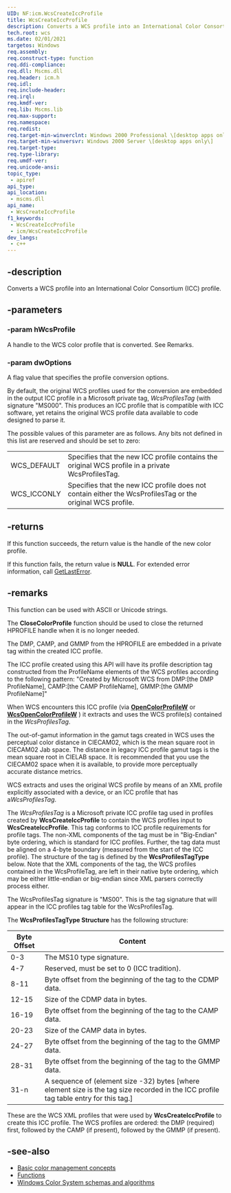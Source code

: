 ```yaml
---
UID: NF:icm.WcsCreateIccProfile
title: WcsCreateIccProfile
description: Converts a WCS profile into an International Color Consortium (ICC) profile.
tech.root: wcs
ms.date: 02/01/2021
targetos: Windows
req.assembly: 
req.construct-type: function
req.ddi-compliance: 
req.dll: Mscms.dll
req.header: icm.h
req.idl: 
req.include-header: 
req.irql: 
req.kmdf-ver: 
req.lib: Mscms.lib
req.max-support: 
req.namespace: 
req.redist: 
req.target-min-winverclnt: Windows 2000 Professional \[desktop apps only\]
req.target-min-winversvr: Windows 2000 Server \[desktop apps only\]
req.target-type: 
req.type-library: 
req.umdf-ver: 
req.unicode-ansi: 
topic_type:
 - apiref
api_type:
api_location:
 - mscms.dll
api_name:
 - WcsCreateIccProfile
f1_keywords:
 - WcsCreateIccProfile
 - icm/WcsCreateIccProfile
dev_langs:
 - c++
---
```


## -description

Converts a WCS profile into an International Color Consortium (ICC) profile.

## -parameters

### -param hWcsProfile

A handle to the WCS color profile that is converted. See Remarks.

### -param dwOptions

A flag value that specifies the profile conversion options.

By default, the original WCS profiles used for the conversion are embedded in the output ICC profile in a Microsoft private tag, *WcsProfilesTag* (with signature "MS000". This produces an ICC profile that is compatible with ICC software, yet retains the original WCS profile data available to code designed to parse it.

The possible values of this parameter are as follows. Any bits not defined in this list are reserved and should be set to zero:

|              |                                                                                                            |
|--------------|------------------------------------------------------------------------------------------------------------|
| WCS\_DEFAULT | Specifies that the new ICC profile contains the original WCS profile in a private WcsProfilesTag.          |
| WCS\_ICCONLY | Specifies that the new ICC profile does not contain either the WcsProfilesTag or the original WCS profile. |

## -returns

If this function succeeds, the return value is the handle of the new color profile.

If this function fails, the return value is **NULL**. For extended error information, call [GetLastError](/windows/win32/api/errhandlingapi/nf-errhandlingapi-getlasterror).

## -remarks

This function can be used with ASCII or Unicode strings.

The **CloseColorProfile** function should be used to close the returned HPROFILE handle when it is no longer needed.

The DMP, CAMP, and GMMP from the HPROFILE are embedded in a private tag within the created ICC profile.

The ICC profile created using this API will have its profile description tag constructed from the ProfileName elements of the WCS profiles according to the following pattern: "Created by Microsoft WCS from DMP:\[the DMP ProfileName\], CAMP:\[the CAMP ProfileName\], GMMP:\[the GMMP ProfileName\]"

When WCS encounters this ICC profile (via [**OpenColorProfileW**](/windows/win32/api/icm/nf-icm-opencolorprofilew) or [**WcsOpenColorProfileW**](/windows/win32/api/icm/nf-icm-wcsopencolorprofilew) ) it extracts and uses the WCS profile(s) contained in the *WcsProfilesTag*.

The out-of-gamut information in the gamut tags created in WCS uses the perceptual color distance in CIECAM02, which is the mean square root in CIECAM02 Jab space. The distance in legacy ICC profile gamut tags is the mean square root in CIELAB space. It is recommended that you use the CIECAM02 space when it is available, to provide more perceptually accurate distance metrics.

WCS extracts and uses the original WCS profile by means of an XML profile explicitly associated with a device, or an ICC profile that has a*WcsProfilesTag*.

The *WcsProfilesTag* is a Microsoft private ICC profile tag used in profiles created by **WcsCreateIccProfile** to contain the WCS profiles input to **WcsCreateIccProfile**. This tag conforms to ICC profile requirements for profile tags. The non-XML components of the tag must be in "Big-Endian" byte ordering, which is standard for ICC profiles. Further, the tag data must be aligned on a 4-byte boundary (measured from the start of the ICC profile). The structure of the tag is defined by the **WcsProfilesTagType** below. Note that the XML components of the tag, the WCS profiles contained in the WcsProfileTag, are left in their native byte ordering, which may be either little-endian or big-endian since XML parsers correctly process either.

The WcsProfilesTag signature is "MS00". This is the tag signature that will appear in the ICC profiles tag table for the WcsProfilesTag.

The **WcsProfilesTagType Structure** has the following structure:

| Byte Offset | Content                                                                                                                                 |
|-------------|-----------------------------------------------------------------------------------------------------------------------------------------|
| 0-3         | The MS10 type signature.                                                                                                                |
| 4-7         | Reserved, must be set to 0 (ICC tradition).                                                                                             |
| 8-11        | Byte offset from the beginning of the tag to the CDMP data.                                                                             |
| 12-15       | Size of the CDMP data in bytes.                                                                                                         |
| 16-19       | Byte offset from the beginning of the tag to the CAMP data.                                                                             |
| 20-23       | Size of the CAMP data in bytes.                                                                                                         |
| 24-27       | Byte offset from the beginning of the tag to the GMMP data.                                                                             |
| 28-31       | Byte offset from the beginning of the tag to the GMMP data.                                                                             |
| 31-n        | A sequence of (element size -32) bytes \[where element size is the tag size recorded in the ICC profile tag table entry for this tag.\] |

These are the WCS XML profiles that were used by **WcsCreateIccProfile** to create this ICC profile. The WCS profiles are ordered: the DMP (required) first, followed by the CAMP (if present), followed by the GMMP (if present).

## -see-also

* [Basic color management concepts](/windows/win32/wcs/basic-color-management-concepts)
* [Functions](/windows/win32/wcs/functions)
* [Windows Color System schemas and algorithms](/windows/win32/wcs/windows-color-system-schemas-and-algorithms)
